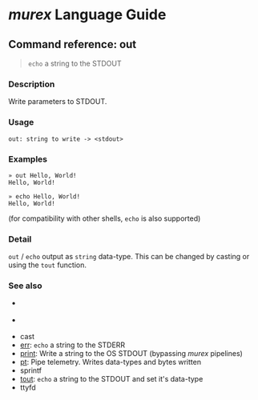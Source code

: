 # _murex_ Language Guide

## Command reference: out

> `echo` a string to the STDOUT

### Description

Write parameters to STDOUT.

### Usage

    out: string to write -> <stdout>

### Examples

    » out Hello, World!
    Hello, World!

    » echo Hello, World!
    Hello, World!

(for compatibility with other shells, `echo` is also supported)

### Detail

`out` / `echo` output as `string` data-type. This can be changed by casting or
using the `tout` function.

### See also

* >
* >>
* cast
* [err](err.md): `echo` a string to the STDERR
* [print](print.md): Write a string to the OS STDOUT (bypassing _murex_ pipelines)
* [pt](pt.md): Pipe telemetry. Writes data-types and bytes written
* sprintf
* [tout](tout.md): `echo` a string to the STDOUT and set it's data-type
* ttyfd
